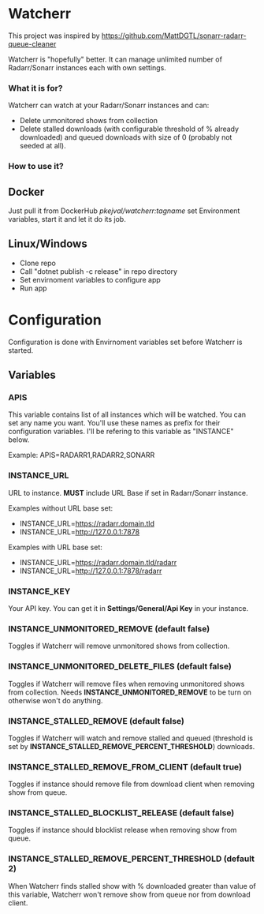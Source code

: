 # Watcherr
This project was inspired by https://github.com/MattDGTL/sonarr-radarr-queue-cleaner

Watcherr is "hopefully" better. It can manage unlimited number of Radarr/Sonarr instances each with own settings.

### What it is for?
Watcherr can watch at your Radarr/Sonarr instances and can:
* Delete unmonitored shows from collection
* Delete stalled downloads (with configurable threshold of % already downloaded) and queued downloads with size of 0 (probably not seeded at all).

### How to use it?
## Docker
Just pull it from DockerHub *pkejval/watcherr:tagname* set Environment variables, start it and let it do its job.
## Linux/Windows
* Clone repo
* Call "dotnet publish -c release" in repo directory
* Set envirnoment variables to configure app
* Run app

# Configuration
Configuration is done with Envirnoment variables set before Watcherr is started.

## Variables
### APIS
This variable contains list of all instances which will be watched. You can set any name you want. You'll use these names as prefix for their configuration variables. I'll be refering to this variable as "INSTANCE" below.

Example: APIS=RADARR1,RADARR2,SONARR

### INSTANCE_URL
URL to instance. **MUST** include URL Base if set in Radarr/Sonarr instance.

Examples without URL base set:
* INSTANCE_URL=https://radarr.domain.tld
* INSTANCE_URL=http://127.0.0.1:7878

Examples with URL base set:  
* INSTANCE_URL=https://radarr.domain.tld/radarr
* INSTANCE_URL=http://127.0.0.1:7878/radarr

### INSTANCE_KEY
Your API key. You can get it in **Settings/General/Api Key** in your instance.

### INSTANCE_UNMONITORED_REMOVE (default false)
Toggles if Watcherr will remove unmonitored shows from collection.

### INSTANCE_UNMONITORED_DELETE_FILES (default false)
Toggles if Watcherr will remove files when removing unmonitored shows from collection. Needs **INSTANCE_UNMONITORED_REMOVE** to be turn on otherwise won't do anything.

### INSTANCE_STALLED_REMOVE (default false)
Toggles if Watcherr will watch and remove stalled and queued (threshold is set by **INSTANCE_STALLED_REMOVE_PERCENT_THRESHOLD**) downloads.

### INSTANCE_STALLED_REMOVE_FROM_CLIENT (default true)
Toggles if instance should remove file from download client when removing show from queue.

### INSTANCE_STALLED_BLOCKLIST_RELEASE (default false)
Toggles if instance should blocklist release when removing show from queue.

### INSTANCE_STALLED_REMOVE_PERCENT_THRESHOLD (default 2)
When Watcherr finds stalled show with % downloaded greater than value of this variable, Watcherr won't remove show from queue nor from download client.
